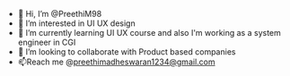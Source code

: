 - 👋 Hi, I’m @PreethiM98
- 👀 I’m interested in UI UX design 
- 🌱 I’m currently learning UI UX course and also I'm working as a system engineer in CGI 
- 💞️ I’m looking to collaborate with Product based companies 
- 📫Reach me @preethimadheswaran1234@gmail.com

<!---
PreethiM98/PreethiM98 is a ✨ special ✨ repository because its `README.md` (this file) appears on your GitHub profile.
You can click the Preview link to take a look at your changes.
--->
